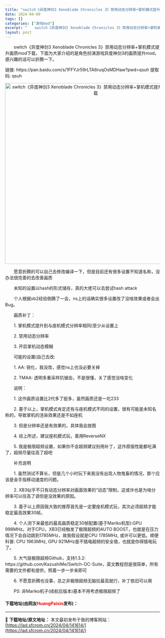 ```yaml
---
title: "switch《异度神剑3 Xenoblade Chronicles 3》禁用动态分辨率+掌机模式提升画质mod下载"
date: 2024-04-09
tags: []
categories: ["游戏mod"]
excerpt: "　　switch《异度神剑3 Xenoblade Chronicles 3》禁用动态分辨率+掌机模式提升画质mod下载，下面为大家介绍的是角色扮演游戏异度神剑3的画质提升mod，感兴趣的话可以折腾一下。 链接: https://pan.baidu.com/s/1FFYJr59rLTA6ruqOsMD&hellip;"
layout: post
---
```


 <p>　　switch《异度神剑3 Xenoblade Chronicles 3》禁用动态分辨率+掌机模式提升画质mod下载，下面为大家介绍的是角色扮演游戏异度神剑3的画质提升mod，感兴趣的话可以折腾一下。</p> <p>链接: https://pan.baidu.com/s/1FFYJr59rLTA6ruqOsMDHaw?pwd=qsuh 提取码: qsuh&nbsp;</p> <p align="center"><img align="" border="0" src="https://lad.sfcrom.cn/wp-content/uploads/2024/04/20240409_661502e293128.webp" width="590" alt="switch《异度神剑3 Xenoblade Chronicles 3》禁用动态分辨率+掌机模式提升画质mod下载" /></p> <p>　　愿意折腾的可以自己去修改编译一下，但是目前还有很多设置不知道名称，没办法很完善的去改善画质</p> <p>　　未知的设置以hash的形式储存，真的大佬可以去尝试hash attack</p> <p>　　个人根据xb2经验倒腾了一会，ns上的话确实很多设置改了没啥效果或者会出Bug。</p> <p>　　画质补丁：</p> <p>　　1. 掌机模式提升到与座机模式分辨率相同(至少从设置上</p> <p>　　2. 禁用动态分辨率</p> <p>　　3. 开启掌机动态模糊</p> <p>　　可能的设置(自己去改:</p> <p>　　1. AA: 锐化，我没改，感觉ns上也没必要关掉</p> <p>　　2. TMAA: 透明多重采样抗锯齿，不是很懂，关了感觉没啥变化</p> <p>　　说明：</p> <p>　　1. 这作画质设置比2代多了挺多，虽然画质还是一坨233</p> <p>　　2. 基于以上，掌机模式肯定还有与座机模式不同的设置，很有可能是未知名称的，导致掌机的渲染效果还是不如座机</p> <p>　　3. 但是分辨率还是有效果的，具体我会放图</p> <p>　　4. 综上所述，建议座机模式玩，善用ReverseNX</p> <p>　　5. 我是极限超频设置，如果你不会超频建议别用补丁，这作原版性能都吃满了，超频尽量往高了超吧</p> <p>　　补充说明</p> <p>　　1. 虽然测试不算长，但是几个小时玩下来我没有出现人物鬼畜的情况，那个应该是金手指移动速度的问题。</p> <p>　　2. XB3似乎不只有动态分辨率对画面效果的&ldquo;动态&rdquo;限制，这或许也是为啥分辨率可以往高了调但是没效果的原因。</p> <p>　　3. 基于以上原因我大致的推荐首先是一定要座机模式玩，其次必须超频才能稳定最高效果30帧。</p> <p>　　4. 个人测下来最低的最高画质稳定30帧配置(基于Mariko机型):GPU 998MHz。对于CPU，XB3已经触发了极限超频的AUTO BOOST，也就是在压力情况下会自动跳到1785MHz，故我假设就是CPU 1785MHz, 或许可以更低。顺便科普: CPU 1963MHz, GPU 921MHz是不插电超频的安全值，也就是你得插电玩了。</p> <p>　　5. 大气层极限超频Github，支持1.3.2: https://github.com/KazushiMe/Switch-OC-Suite，英文教程但是很简单，所有需要的文件都有提供，照着一步一步来即可</p> <p>　　6. 不愿意折腾也没事，总之非极限超频无脑拉最高就行，补丁依旧可以用</p> <p>　　PS: 非Mariko机子(续航后版本)基本不用考虑极限超频了</p> <p><h4>下载地址(由网友<font color="red">HuangPaixin</font>发布)：</h4></p> 

---
📖 **下载地址/原文地址：** 本文最初发布于我的博客网站：[https://lad.sfcrom.cn/2024/04/141614/](https://lad.sfcrom.cn/2024/04/141614/)
